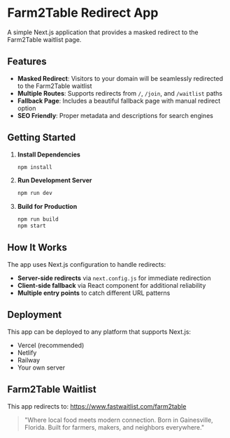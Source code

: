 # Farm2Table Redirect App

A simple Next.js application that provides a masked redirect to the Farm2Table waitlist page.

## Features

- **Masked Redirect**: Visitors to your domain will be seamlessly redirected to the Farm2Table waitlist
- **Multiple Routes**: Supports redirects from `/`, `/join`, and `/waitlist` paths
- **Fallback Page**: Includes a beautiful fallback page with manual redirect option
- **SEO Friendly**: Proper metadata and descriptions for search engines

## Getting Started

1. **Install Dependencies**

   ```bash
   npm install
   ```

2. **Run Development Server**

   ```bash
   npm run dev
   ```

3. **Build for Production**
   ```bash
   npm run build
   npm start
   ```

## How It Works

The app uses Next.js configuration to handle redirects:

- **Server-side redirects** via `next.config.js` for immediate redirection
- **Client-side fallback** via React component for additional reliability
- **Multiple entry points** to catch different URL patterns

## Deployment

This app can be deployed to any platform that supports Next.js:

- Vercel (recommended)
- Netlify
- Railway
- Your own server

## Farm2Table Waitlist

This app redirects to: https://www.fastwaitlist.com/farm2table

> "Where local food meets modern connection. Born in Gainesville, Florida. Built for farmers, makers, and neighbors everywhere."
